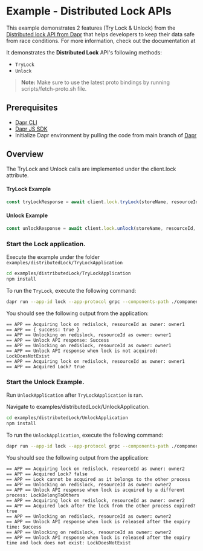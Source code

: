 # Example - Distributed Lock APIs

This example demonstrates 2 features (Try Lock & Unlock) from the [Distributed lock API from Dapr](https://github.com/dapr/dapr/issues/3549) that helps developers to keep their data safe from race conditions. For more information, check out the documentation at 

It demonstrates the **Distributed Lock** API's following methods:
- `TryLock`
- `Unlock`

> **Note:** Make sure to use the latest proto bindings by running scripts/fetch-proto.sh file.
## Prerequisites

- [Dapr CLI](https://docs.dapr.io/getting-started/install-dapr-cli/)
- [Dapr JS SDK](https://docs.dapr.io/developing-applications/sdks/js/)
- Initialize Dapr environment by pulling the code from main branch of [Dapr](https://github.com/dapr/dapr)

## Overview

The TryLock and Unlock calls are implemented under the client.lock attribute.

#### TryLock Example

```javascript
const tryLockResponse = await client.lock.tryLock(storeName, resourceId, lockOwner, expiryInSeconds);
```

#### Unlock Example

```javascript
const unlockResponse = await client.lock.unlock(storeName, resourceId, lockOwner);
```

### Start the Lock application.

Execute the example under the folder `examples/distributedLock/TryLockApplication`

```bash
cd examples/distributedLock/TryLockApplication
npm install
```

To run the `TryLock`, execute the following command:

```bash
dapr run --app-id lock --app-protocol grpc --components-path ./components npm run start
```

You should see the following output from the application:

```
== APP == Acquiring lock on redislock, resourceId as owner: owner1
== APP == { success: true }
== APP == Unlocking on redislock, resourceId as owner: owner1
== APP == Unlock API response: Success
== APP == Unlocking on redislock, resourceId as owner: owner1
== APP == Unlock API response when lock is not acquired: LockDoesNotExist
== APP == Acquiring lock on redislock, resourceId as owner: owner1
== APP == Acquired Lock? true
```

### Start the Unlock Example.

Run `UnlockApplication` after `TryLockApplication` is ran.

Navigate to examples/distributedLock/UnlockApplication.

```bash
cd examples/distributedLock/UnlockApplication
npm install
```

To run the `UnlockApplication`, execute the following command:

```bash
dapr run --app-id lock --app-protocol grpc --components-path ./components npm run start
```

You should see the following output from the application:

```
== APP == Acquiring lock on redislock, resourceId as owner: owner2
== APP == Acquired Lock? false
== APP == Lock cannot be acquired as it belongs to the other process
== APP == Unlocking on redislock, resourceId as owner: owner2
== APP == Unlock API response when lock is acquired by a different process: LockBelongToOthers
== APP == Acquiring lock on redislock, resourceId as owner: owner2
== APP == Acquired lock after the lock from the other process expired? true
== APP == Unlocking on redislock, resourceId as owner: owner2
== APP == Unlock API response when lock is released after the expiry time: Success
== APP == Unlocking on redislock, resourceId as owner: owner2
== APP == Unlock API response when lock is released after the expiry time and lock does not exist: LockDoesNotExist
```
